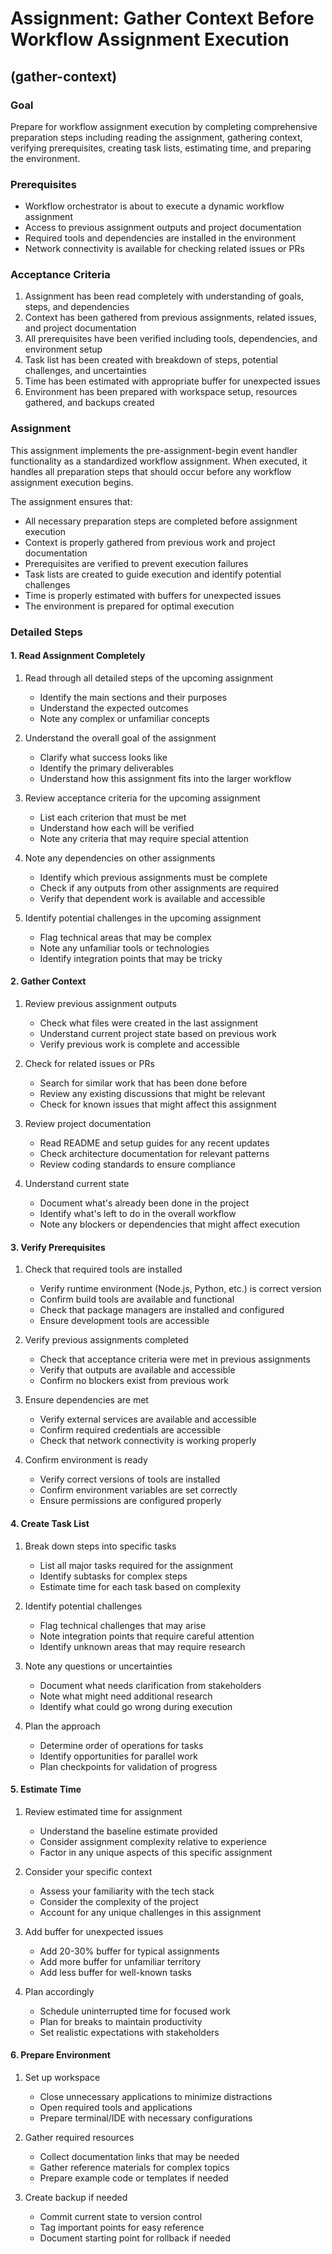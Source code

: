 # Assignment: Gather Context Before Workflow Assignment Execution

## (gather-context)

### Goal

Prepare for workflow assignment execution by completing comprehensive preparation steps including reading the assignment, gathering context, verifying prerequisites, creating task lists, estimating time, and preparing the environment.

### Prerequisites

- Workflow orchestrator is about to execute a dynamic workflow assignment
- Access to previous assignment outputs and project documentation
- Required tools and dependencies are installed in the environment
- Network connectivity is available for checking related issues or PRs

### Acceptance Criteria

1. Assignment has been read completely with understanding of goals, steps, and dependencies
2. Context has been gathered from previous assignments, related issues, and project documentation
3. All prerequisites have been verified including tools, dependencies, and environment setup
4. Task list has been created with breakdown of steps, potential challenges, and uncertainties
5. Time has been estimated with appropriate buffer for unexpected issues
6. Environment has been prepared with workspace setup, resources gathered, and backups created

### Assignment

This assignment implements the pre-assignment-begin event handler functionality as a standardized workflow assignment. When executed, it handles all preparation steps that should occur before any workflow assignment execution begins.

The assignment ensures that:
- All necessary preparation steps are completed before assignment execution
- Context is properly gathered from previous work and project documentation
- Prerequisites are verified to prevent execution failures
- Task lists are created to guide execution and identify potential challenges
- Time is properly estimated with buffers for unexpected issues
- The environment is prepared for optimal execution

### Detailed Steps

#### 1. Read Assignment Completely

1. Read through all detailed steps of the upcoming assignment
   - Identify the main sections and their purposes
   - Understand the expected outcomes
   - Note any complex or unfamiliar concepts

2. Understand the overall goal of the assignment
   - Clarify what success looks like
   - Identify the primary deliverables
   - Understand how this assignment fits into the larger workflow

3. Review acceptance criteria for the upcoming assignment
   - List each criterion that must be met
   - Understand how each will be verified
   - Note any criteria that may require special attention

4. Note any dependencies on other assignments
   - Identify which previous assignments must be complete
   - Check if any outputs from other assignments are required
   - Verify that dependent work is available and accessible

5. Identify potential challenges in the upcoming assignment
   - Flag technical areas that may be complex
   - Note any unfamiliar tools or technologies
   - Identify integration points that may be tricky

#### 2. Gather Context

1. Review previous assignment outputs
   - Check what files were created in the last assignment
   - Understand current project state based on previous work
   - Verify previous work is complete and accessible

2. Check for related issues or PRs
   - Search for similar work that has been done before
   - Review any existing discussions that might be relevant
   - Check for known issues that might affect this assignment

3. Review project documentation
   - Read README and setup guides for any recent updates
   - Check architecture documentation for relevant patterns
   - Review coding standards to ensure compliance

4. Understand current state
   - Document what's already been done in the project
   - Identify what's left to do in the overall workflow
   - Note any blockers or dependencies that might affect execution

#### 3. Verify Prerequisites

1. Check that required tools are installed
   - Verify runtime environment (Node.js, Python, etc.) is correct version
   - Confirm build tools are available and functional
   - Check that package managers are installed and configured
   - Ensure development tools are accessible

2. Verify previous assignments completed
   - Check that acceptance criteria were met in previous assignments
   - Verify that outputs are available and accessible
   - Confirm no blockers exist from previous work

3. Ensure dependencies are met
   - Verify external services are available and accessible
   - Confirm required credentials are accessible
   - Check that network connectivity is working properly

4. Confirm environment is ready
   - Verify correct versions of tools are installed
   - Confirm environment variables are set correctly
   - Ensure permissions are configured properly

#### 4. Create Task List

1. Break down steps into specific tasks
   - List all major tasks required for the assignment
   - Identify subtasks for complex steps
   - Estimate time for each task based on complexity

2. Identify potential challenges
   - Flag technical challenges that may arise
   - Note integration points that require careful attention
   - Identify unknown areas that may require research

3. Note any questions or uncertainties
   - Document what needs clarification from stakeholders
   - Note what might need additional research
   - Identify what could go wrong during execution

4. Plan the approach
   - Determine order of operations for tasks
   - Identify opportunities for parallel work
   - Plan checkpoints for validation of progress

#### 5. Estimate Time

1. Review estimated time for assignment
   - Understand the baseline estimate provided
   - Consider assignment complexity relative to experience
   - Factor in any unique aspects of this specific assignment

2. Consider your specific context
   - Assess your familiarity with the tech stack
   - Consider the complexity of the project
   - Account for any unique challenges in this assignment

3. Add buffer for unexpected issues
   - Add 20-30% buffer for typical assignments
   - Add more buffer for unfamiliar territory
   - Add less buffer for well-known tasks

4. Plan accordingly
   - Schedule uninterrupted time for focused work
   - Plan for breaks to maintain productivity
   - Set realistic expectations with stakeholders

#### 6. Prepare Environment

1. Set up workspace
   - Close unnecessary applications to minimize distractions
   - Open required tools and applications
   - Prepare terminal/IDE with necessary configurations

2. Gather required resources
   - Collect documentation links that may be needed
   - Gather reference materials for complex topics
   - Prepare example code or templates if needed

3. Create backup if needed
   - Commit current state to version control
   - Tag important points for easy reference
   - Document starting point for rollback if needed